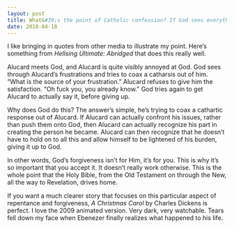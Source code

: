 ```yaml
---
layout: post
title: What&#39;s the point of Catholic confession? If God sees everything, He should also see that I repent. In that case, why should I go and tell my sins to a stranger (priest)?
date: 2018-04-18
---
```


<p>I like bringing in quotes from other media to illustrate my point. Here’s something from <i>Hellsing Ultimate: Abridged</i> that does this really well.</p><div class="ui_qtext_embed thumbnail" data-video-provider="youtube" data-embed="<iframe width=&quot;100%&quot; height=&quot;100%&quot; src=&quot;https://www.youtube.com/embed/10ChkjGnSMQ?wmode=opaque&amp;amp;autoplay=1&amp;amp;autohide=1&amp;amp;iv_load_policy=3&amp;amp;enablejsapi=1&quot; frameborder=&quot;0&quot; allow=&quot;autoplay; encrypted-media&quot; allowfullscreen></iframe>" data-yt-id="10ChkjGnSMQ" data-interactive="true" style="background-image: url('https://img.youtube.com/vi/10ChkjGnSMQ/0.jpg');"></div><p>Alucard meets God, and Alucard is quite visibly annoyed at God. God sees through Alucard’s frustrations and tries to coax a catharsis out of him. “What is the source of your frustration.” Alucard refuses to give him the satisfaction. “Oh fuck you, you already know.” God tries again to get Alucard to actually say it, before giving up.</p><p>Why does God do this? The answer’s simple, he’s trying to coax a cathartic response out of Alucard. If Alucard can actually confront his issues, rather than push them onto God, then Alucard can actually recognize his part in creating the person he became. Alucard can then recognize that he doesn’t have to hold on to all this and allow himself to be lightened of his burden, giving it up to God.</p><p>In other words, God’s forgiveness isn’t for Him, it’s for you. This is why it’s so important that you accept it. It doesn’t really work otherwise. This is the whole point that the Holy Bible, from the Old Testament on through the New, all the way to Revelation, drives home.</p><p>If you want a much clearer story that focuses on this particular aspect of repentance and forgiveness, <i>A Christmas Carol</i> by Charles Dickens is perfect. I love the 2009 animated version. Very dark, very watchable. Tears fell down my face when Ebenezer finally realizes what happened to his life.</p>
